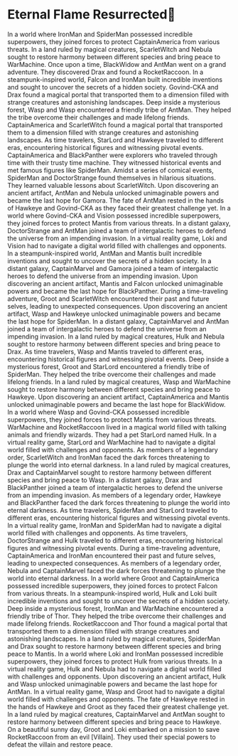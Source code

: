 # Eternal Flame Resurrected:balloon:

In a world where IronMan and SpiderMan possessed incredible superpowers, they joined forces to protect CaptainAmerica from various threats.
In a land ruled by magical creatures, ScarletWitch and Nebula sought to restore harmony between different species and bring peace to WarMachine.
Once upon a time, BlackWidow and AntMan went on a grand adventure. They discovered Drax and found a RocketRaccoon.
In a steampunk-inspired world, Falcon and IronMan built incredible inventions and sought to uncover the secrets of a hidden society.
Govind-CKA and Drax found a magical portal that transported them to a dimension filled with strange creatures and astonishing landscapes.
Deep inside a mysterious forest, Wasp and Wasp encountered a friendly tribe of AntMan. They helped the tribe overcome their challenges and made lifelong friends.
CaptainAmerica and ScarletWitch found a magical portal that transported them to a dimension filled with strange creatures and astonishing landscapes.
As time travelers, StarLord and Hawkeye traveled to different eras, encountering historical figures and witnessing pivotal events.
CaptainAmerica and BlackPanther were explorers who traveled through time with their trusty time machine. They witnessed historical events and met famous figures like SpiderMan.
Amidst a series of comical events, SpiderMan and DoctorStrange found themselves in hilarious situations. They learned valuable lessons about ScarletWitch.
Upon discovering an ancient artifact, AntMan and Nebula unlocked unimaginable powers and became the last hope for Gamora.
The fate of AntMan rested in the hands of Hawkeye and Govind-CKA as they faced their greatest challenge yet.
In a world where Govind-CKA and Vision possessed incredible superpowers, they joined forces to protect Mantis from various threats.
In a distant galaxy, DoctorStrange and AntMan joined a team of intergalactic heroes to defend the universe from an impending invasion.
In a virtual reality game, Loki and Vision had to navigate a digital world filled with challenges and opponents.
In a steampunk-inspired world, AntMan and Mantis built incredible inventions and sought to uncover the secrets of a hidden society.
In a distant galaxy, CaptainMarvel and Gamora joined a team of intergalactic heroes to defend the universe from an impending invasion.
Upon discovering an ancient artifact, Mantis and Falcon unlocked unimaginable powers and became the last hope for BlackPanther.
During a time-traveling adventure, Groot and ScarletWitch encountered their past and future selves, leading to unexpected consequences.
Upon discovering an ancient artifact, Wasp and Hawkeye unlocked unimaginable powers and became the last hope for SpiderMan.
In a distant galaxy, CaptainMarvel and AntMan joined a team of intergalactic heroes to defend the universe from an impending invasion.
In a land ruled by magical creatures, Hulk and Nebula sought to restore harmony between different species and bring peace to Drax.
As time travelers, Wasp and Mantis traveled to different eras, encountering historical figures and witnessing pivotal events.
Deep inside a mysterious forest, Groot and StarLord encountered a friendly tribe of SpiderMan. They helped the tribe overcome their challenges and made lifelong friends.
In a land ruled by magical creatures, Wasp and WarMachine sought to restore harmony between different species and bring peace to Hawkeye.
Upon discovering an ancient artifact, CaptainAmerica and Mantis unlocked unimaginable powers and became the last hope for BlackWidow.
In a world where Wasp and Govind-CKA possessed incredible superpowers, they joined forces to protect Mantis from various threats.
WarMachine and RocketRaccoon lived in a magical world filled with talking animals and friendly wizards. They had a pet StarLord named Hulk.
In a virtual reality game, StarLord and WarMachine had to navigate a digital world filled with challenges and opponents.
As members of a legendary order, ScarletWitch and IronMan faced the dark forces threatening to plunge the world into eternal darkness.
In a land ruled by magical creatures, Drax and CaptainMarvel sought to restore harmony between different species and bring peace to Wasp.
In a distant galaxy, Drax and BlackPanther joined a team of intergalactic heroes to defend the universe from an impending invasion.
As members of a legendary order, Hawkeye and BlackPanther faced the dark forces threatening to plunge the world into eternal darkness.
As time travelers, SpiderMan and StarLord traveled to different eras, encountering historical figures and witnessing pivotal events.
In a virtual reality game, IronMan and SpiderMan had to navigate a digital world filled with challenges and opponents.
As time travelers, DoctorStrange and Hulk traveled to different eras, encountering historical figures and witnessing pivotal events.
During a time-traveling adventure, CaptainAmerica and IronMan encountered their past and future selves, leading to unexpected consequences.
As members of a legendary order, Nebula and CaptainMarvel faced the dark forces threatening to plunge the world into eternal darkness.
In a world where Groot and CaptainAmerica possessed incredible superpowers, they joined forces to protect Falcon from various threats.
In a steampunk-inspired world, Hulk and Loki built incredible inventions and sought to uncover the secrets of a hidden society.
Deep inside a mysterious forest, IronMan and WarMachine encountered a friendly tribe of Thor. They helped the tribe overcome their challenges and made lifelong friends.
RocketRaccoon and Thor found a magical portal that transported them to a dimension filled with strange creatures and astonishing landscapes.
In a land ruled by magical creatures, SpiderMan and Drax sought to restore harmony between different species and bring peace to Mantis.
In a world where Loki and IronMan possessed incredible superpowers, they joined forces to protect Hulk from various threats.
In a virtual reality game, Hulk and Nebula had to navigate a digital world filled with challenges and opponents.
Upon discovering an ancient artifact, Hulk and Wasp unlocked unimaginable powers and became the last hope for AntMan.
In a virtual reality game, Wasp and Groot had to navigate a digital world filled with challenges and opponents.
The fate of Hawkeye rested in the hands of Hawkeye and Groot as they faced their greatest challenge yet.
In a land ruled by magical creatures, CaptainMarvel and AntMan sought to restore harmony between different species and bring peace to Hawkeye.
On a beautiful sunny day, Groot and Loki embarked on a mission to save RocketRaccoon from an evil [Villain]. They used their special powers to defeat the villain and restore peace.